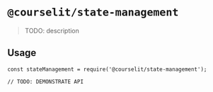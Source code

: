 # `@courselit/state-management`

> TODO: description

## Usage

```
const stateManagement = require('@courselit/state-management');

// TODO: DEMONSTRATE API
```
